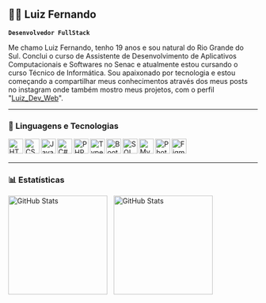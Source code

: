 ## 👨‍💻 Luiz Fernando

**`Desenvolvedor FullStack`**

Me chamo Luiz Fernando, tenho 19 anos e sou natural do Rio Grande do Sul. Conclui o curso de Assistente de Desenvolvimento de Aplicativos Computacionais e Softwares  no Senac e atualmente estou cursando o curso Técnico de Informática. Sou apaixonado por tecnologia  e estou começando a compartilhar meus conhecimentos através dos meus posts  no instagram onde também mostro meus projetos, com o perfil "[Luiz_Dev_Web](https://www.instagram.com/luiz_dev_web/)".

---
### 🤖 Linguagens e Tecnologias

<img
    align= "left"
    alt="HTML5"
    title="HTML5"
    width="30px"
    style="padding-rigth:10px;" 
    src="https://cdn.jsdelivr.net/gh/devicons/devicon@latest/icons/html5/html5-plain.svg" />

<img
    align= "left"
    alt="CSS3"
    title="CSS3"
    width="30px"
    style="padding-rigth:10px;" 
    src="https://cdn.jsdelivr.net/gh/devicons/devicon@latest/icons/css3/css3-original.svg" />

 <img 
    align= "left"
    alt="JavaScript"
    title="JavaScript"
    width="30px"
    style="padding-rigth:10px;" 
    src="https://cdn.jsdelivr.net/gh/devicons/devicon@latest/icons/javascript/javascript-plain.svg"/>
<img 
    align= "left"
    alt="C#"
    title="C#"
    width="30px"
    style="padding-rigth:10px;" 
    src="https://cdn.jsdelivr.net/gh/devicons/devicon@latest/icons/csharp/csharp-original.svg" />
<img 
    align= "left"
    alt="PHP"
    title="PHP"
    width="30px"
    style="padding-rigth:10px;" 
    src="https://cdn.jsdelivr.net/gh/devicons/devicon@latest/icons/php/php-original.svg"/>
<img 
    align="left"
    alt="TypeScript"
    title="TypeScript"
    width="30px"
    style="padding-rigth:10px;"
    src="https://cdn.jsdelivr.net/gh/devicons/devicon@latest/icons/typescript/typescript-plain.svg" />
<img 
    align="left"
    alt="Bootstrap"
    title="Bootstrap"
    width="30px"
    style="padding-rigth:10px;"
    src="https://cdn.jsdelivr.net/gh/devicons/devicon@latest/icons/bootstrap/bootstrap-original.svg"/>
<img 
    align="left"
    alt="SQL"
    title="SQL"
    width="30px"
    style="padding-rigth:10px;"
    src="https://cdn.jsdelivr.net/gh/devicons/devicon@latest/icons/azuresqldatabase/azuresqldatabase-original.svg" />
<img 
    align="left"
    alt="MySQL"
    title="MySQL"
    width="30px"
    style="padding-rigth:10px;"
   src="https://cdn.jsdelivr.net/gh/devicons/devicon@latest/icons/mysql/mysql-original.svg"/>
<img 
    align="left"
    alt="Photoshop"
    title="Photoshop"
    width="30px"
    style="padding-rigth:10px;"
    src="https://cdn.jsdelivr.net/gh/devicons/devicon@latest/icons/photoshop/photoshop-original.svg" />
<img
    align="left"
    alt="Figma"
    title="Figma"
    width="30px"
    style="padding-rigth:10px;"
    src="https://cdn.jsdelivr.net/gh/devicons/devicon@latest/icons/figma/figma-original.svg"/>

<br/>
<br/>

---

### 📊 Estatísticas

<p>
  <img 
    align="left" 
    alt="GitHub Stats" 
    height="200" 
    style="padding-right: 10px;" 
    src="https://github-readme-stats.vercel.app/api?username=Luiz123819&show_icons=true&theme=tokyonight&include_all_commits=true&locale=pt-br" 
  />

<img 
      align="left" 
      alt="GitHub Stats" 
      height="200" 
      src="https://github-readme-stats.vercel.app/api/top-langs/?username=Luiz123819&theme=tokyonight&layout=compact&custom_title=Tecnologias&langs_count=9" 
  />

</p>
